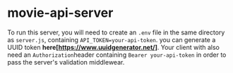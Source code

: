 # movie-api-server

To run this server, you will need to create an `.env` file in the same directory as `server.js`, containing `API_TOKEN=your-api-token`. you can generate a UUID token **here[https://www.uuidgenerator.net/]**. Your client with also need an `Authorization`header containing `Bearer your-api-token` in order to pass the server's validation middlewear. 
